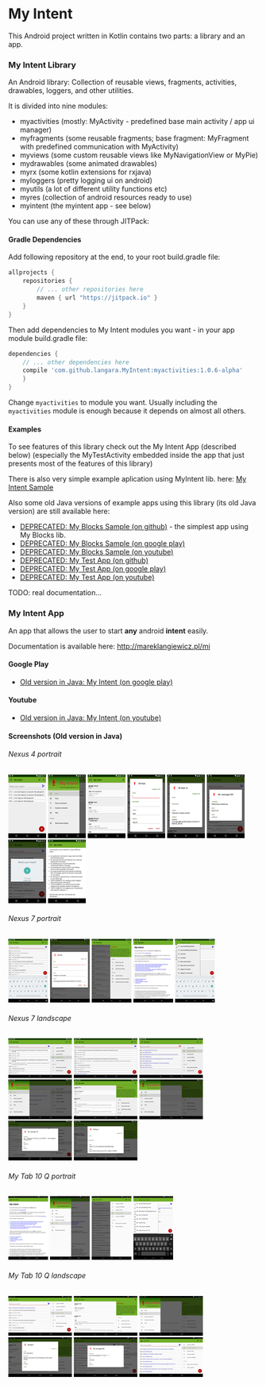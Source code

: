 # My Intent

This Android project written in Kotlin contains two parts: a library and an app.

### My Intent Library

An Android library: Collection of reusable views, fragments, activities, drawables, loggers, and other utilities.

It is divided into nine modules:

* myactivities (mostly: MyActivity - predefined base main activity / app ui manager)
* myfragments (some reusable fragments; base fragment: MyFragment with predefined communication with MyActivity)
* myviews (some custom reusable views like MyNavigationView or MyPie)
* mydrawables (some animated drawables)
* myrx (some kotlin extensions for rxjava)
* myloggers (pretty logging ui on android)
* myutils (a lot of different utility functions etc)
* myres (collection of android resources ready to use)
* myintent (the myintent app - see below)

You can use any of these through JITPack:

#### Gradle Dependencies

Add following repository at the end, to your root build.gradle file:

```gradle
allprojects {
    repositories {
        // ... other repositories here
        maven { url "https://jitpack.io" }
    }
}
```


Then add dependencies to My Intent modules you want - in your app module build.gradle file:

```gradle
dependencies {
    // ... other dependencies here
    compile 'com.github.langara.MyIntent:myactivities:1.0.6-alpha'
    }
}
```

Change `myactivities` to module you want.
Usually including the `myactivities` module is enough because it depends on almost all others.

#### Examples

To see features of this library check out the My Intent App (described below)
(especially the MyTestActivity embedded inside the app that just presents most of the features of this library)

There is also very simple example aplication using MyIntent lib. here:
[My Intent Sample](https://github.com/langara/MyIntentSample)

Also some old Java versions of example apps using this library (its old Java version) are still available
here:

* [DEPRECATED: My Blocks Sample (on github)](https://github.com/langara/MyBlocksSample) - the simplest app using My Blocks lib.
* [DEPRECATED: My Blocks Sample (on google play)](https://play.google.com/store/apps/details?id=pl.mareklangiewicz.myblockssample)
* [DEPRECATED: My Blocks Sample (on youtube)](https://www.youtube.com/watch?v=R-bpq55UYGI)
* [DEPRECATED: My Test App (on github)](https://github.com/langara/MyTestApp)
* [DEPRECATED: My Test App (on google play)](https://play.google.com/store/apps/details?id=pl.mareklangiewicz.mytestapp)
* [DEPRECATED: My Test App (on youtube)](https://www.youtube.com/watch?v=B9FPWpQYMuc)



TODO: real documentation...



### My Intent App

An app that allows the user to start **any** android **intent** easily.

Documentation is available here: http://mareklangiewicz.pl/mi


#### Google Play

* [Old version in Java: My Intent (on google play)](https://play.google.com/store/apps/details?id=pl.mareklangiewicz.myintent)

#### Youtube

* [Old version in Java: My Intent (on youtube)](https://www.youtube.com/watch?v=-8N_B-Jpk8k)



#### Screenshots (Old version in Java)



###### Nexus 4 portrait

[![device-nexus4-port-2015-11-19-021911.png](screenshots/thumbnails/device-nexus4-port-2015-11-19-021911.png)](https://raw.githubusercontent.com/langara/MyIntent/myintent/screenshots/device-nexus4-port-2015-11-19-021911.png)
[![device-nexus4-port-2015-11-19-022005.png](screenshots/thumbnails/device-nexus4-port-2015-11-19-022005.png)](https://raw.githubusercontent.com/langara/MyIntent/myintent/screenshots/device-nexus4-port-2015-11-19-022005.png)
[![device-nexus4-port-2015-11-19-022042.png](screenshots/thumbnails/device-nexus4-port-2015-11-19-022042.png)](https://raw.githubusercontent.com/langara/MyIntent/myintent/screenshots/device-nexus4-port-2015-11-19-022042.png)
[![device-nexus4-port-2015-11-19-022205.png](screenshots/thumbnails/device-nexus4-port-2015-11-19-022205.png)](https://raw.githubusercontent.com/langara/MyIntent/myintent/screenshots/device-nexus4-port-2015-11-19-022205.png)
[![device-nexus4-port-2015-11-19-022253.png](screenshots/thumbnails/device-nexus4-port-2015-11-19-022253.png)](https://raw.githubusercontent.com/langara/MyIntent/myintent/screenshots/device-nexus4-port-2015-11-19-022253.png)
[![device-nexus4-port-2015-11-19-022327.png](screenshots/thumbnails/device-nexus4-port-2015-11-19-022327.png)](https://raw.githubusercontent.com/langara/MyIntent/myintent/screenshots/device-nexus4-port-2015-11-19-022327.png)
[![device-nexus4-port-2015-11-19-022349.png](screenshots/thumbnails/device-nexus4-port-2015-11-19-022349.png)](https://raw.githubusercontent.com/langara/MyIntent/myintent/screenshots/device-nexus4-port-2015-11-19-022349.png)
[![device-nexus4-port-2015-11-19-022509.png](screenshots/thumbnails/device-nexus4-port-2015-11-19-022509.png)](https://raw.githubusercontent.com/langara/MyIntent/myintent/screenshots/device-nexus4-port-2015-11-19-022509.png)



###### Nexus 7 portrait

[![device-nexus7-port-2015-11-16-191053.png](screenshots/thumbnails/device-nexus7-port-2015-11-16-191053.png)](https://raw.githubusercontent.com/langara/MyIntent/myintent/screenshots/device-nexus7-port-2015-11-16-191053.png)
[![device-nexus7-port-2015-11-16-191142.png](screenshots/thumbnails/device-nexus7-port-2015-11-16-191142.png)](https://raw.githubusercontent.com/langara/MyIntent/myintent/screenshots/device-nexus7-port-2015-11-16-191142.png)
[![device-nexus7-port-2015-11-16-191213.png](screenshots/thumbnails/device-nexus7-port-2015-11-16-191213.png)](https://raw.githubusercontent.com/langara/MyIntent/myintent/screenshots/device-nexus7-port-2015-11-16-191213.png)
[![device-nexus7-port-2015-11-16-191252.png](screenshots/thumbnails/device-nexus7-port-2015-11-16-191252.png)](https://raw.githubusercontent.com/langara/MyIntent/myintent/screenshots/device-nexus7-port-2015-11-16-191252.png)
[![device-nexus7-port-2015-11-16-192039.png](screenshots/thumbnails/device-nexus7-port-2015-11-16-192039.png)](https://raw.githubusercontent.com/langara/MyIntent/myintent/screenshots/device-nexus7-port-2015-11-16-192039.png)



###### Nexus 7 landscape

[![device-nexus7-land-2015-11-16-190317.png](screenshots/thumbnails/device-nexus7-land-2015-11-16-190317.png)](https://raw.githubusercontent.com/langara/MyIntent/myintent/screenshots/device-nexus7-land-2015-11-16-190317.png)
[![device-nexus7-land-2015-11-16-190351.png](screenshots/thumbnails/device-nexus7-land-2015-11-16-190351.png)](https://raw.githubusercontent.com/langara/MyIntent/myintent/screenshots/device-nexus7-land-2015-11-16-190351.png)
[![device-nexus7-land-2015-11-16-190528.png](screenshots/thumbnails/device-nexus7-land-2015-11-16-190528.png)](https://raw.githubusercontent.com/langara/MyIntent/myintent/screenshots/device-nexus7-land-2015-11-16-190528.png)
[![device-nexus7-land-2015-11-16-190558.png](screenshots/thumbnails/device-nexus7-land-2015-11-16-190558.png)](https://raw.githubusercontent.com/langara/MyIntent/myintent/screenshots/device-nexus7-land-2015-11-16-190558.png)
[![device-nexus7-land-2015-11-16-190637.png](screenshots/thumbnails/device-nexus7-land-2015-11-16-190637.png)](https://raw.githubusercontent.com/langara/MyIntent/myintent/screenshots/device-nexus7-land-2015-11-16-190637.png)
[![device-nexus7-land-2015-11-16-190704.png](screenshots/thumbnails/device-nexus7-land-2015-11-16-190704.png)](https://raw.githubusercontent.com/langara/MyIntent/myintent/screenshots/device-nexus7-land-2015-11-16-190704.png)
[![device-nexus7-land-2015-11-16-190752.png](screenshots/thumbnails/device-nexus7-land-2015-11-16-190752.png)](https://raw.githubusercontent.com/langara/MyIntent/myintent/screenshots/device-nexus7-land-2015-11-16-190752.png)
[![device-nexus7-land-2015-11-16-190953.png](screenshots/thumbnails/device-nexus7-land-2015-11-16-190953.png)](https://raw.githubusercontent.com/langara/MyIntent/myintent/screenshots/device-nexus7-land-2015-11-16-190953.png)



###### My Tab 10 Q portrait

[![device-mytab-port-2015-11-16-165101.png](screenshots/thumbnails/device-mytab-port-2015-11-16-165101.png)](https://raw.githubusercontent.com/langara/MyIntent/myintent/screenshots/device-mytab-port-2015-11-16-165101.png)
[![device-mytab-port-2015-11-16-165159.png](screenshots/thumbnails/device-mytab-port-2015-11-16-165159.png)](https://raw.githubusercontent.com/langara/MyIntent/myintent/screenshots/device-mytab-port-2015-11-16-165159.png)
[![device-mytab-port-2015-11-16-165251.png](screenshots/thumbnails/device-mytab-port-2015-11-16-165251.png)](https://raw.githubusercontent.com/langara/MyIntent/myintent/screenshots/device-mytab-port-2015-11-16-165251.png)
[![device-mytab-port-2015-11-16-165417.png](screenshots/thumbnails/device-mytab-port-2015-11-16-165417.png)](https://raw.githubusercontent.com/langara/MyIntent/myintent/screenshots/device-mytab-port-2015-11-16-165417.png)




###### My Tab 10 Q landscape

[![device-mytab-land-2015-11-16-164715.png](screenshots/thumbnails/device-mytab-land-2015-11-16-164715.png)](https://raw.githubusercontent.com/langara/MyIntent/myintent/screenshots/device-mytab-land-2015-11-16-164715.png)
[![device-mytab-land-2015-11-16-164859.png](screenshots/thumbnails/device-mytab-land-2015-11-16-164859.png)](https://raw.githubusercontent.com/langara/MyIntent/myintent/screenshots/device-mytab-land-2015-11-16-164859.png)
[![device-mytab-land-2015-11-16-164929.png](screenshots/thumbnails/device-mytab-land-2015-11-16-164929.png)](https://raw.githubusercontent.com/langara/MyIntent/myintent/screenshots/device-mytab-land-2015-11-16-164929.png)
[![device-mytab-land-2015-11-16-165547.png](screenshots/thumbnails/device-mytab-land-2015-11-16-165547.png)](https://raw.githubusercontent.com/langara/MyIntent/myintent/screenshots/device-mytab-land-2015-11-16-165547.png)
[![device-mytab-land-2015-11-16-165624.png](screenshots/thumbnails/device-mytab-land-2015-11-16-165624.png)](https://raw.githubusercontent.com/langara/MyIntent/myintent/screenshots/device-mytab-land-2015-11-16-165624.png)
[![device-mytab-land-2015-11-16-165916.png](screenshots/thumbnails/device-mytab-land-2015-11-16-165916.png)](https://raw.githubusercontent.com/langara/MyIntent/myintent/screenshots/device-mytab-land-2015-11-16-165916.png)


